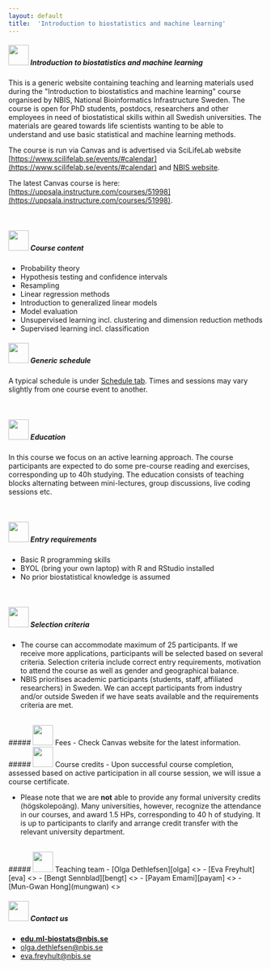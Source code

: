 ```yaml
---
layout: default
title:  'Introduction to biostatistics and machine learning'
---
```



##### <img border="0" src="icons/info.svg" width="40" height="40"> Introduction to biostatistics and machine learning
This is a generic website containing teaching and learning materials used during the "Introduction to biostatistics and machine learning" course organised by NBIS, National Bioinformatics Infrastructure Sweden. The course is open for PhD students, postdocs, researchers and other employees in need of biostatistical skills within all Swedish universities. The materials are geared towards life scientists wanting to be able to understand and use basic statistical and machine learning methods.

The course is run via Canvas and is advertised via SciLifeLab website [https://www.scilifelab.se/events/#calendar](https://www.scilifelab.se/events/#calendar) and [NBIS website](https://nbis.se/training/events.html).

The latest Canvas course is here: [https://uppsala.instructure.com/courses/51998](https://uppsala.instructure.com/courses/51998).


<br/>

##### <img border="0" src="icons/content.svg" width="40" height="40"> Course content
- Probability theory
- Hypothesis testing and confidence intervals
- Resampling
- Linear regression methods
- Introduction to generalized linear models
- Model evaluation
- Unsupervised learning incl. clustering and dimension reduction methods
- Supervised learning incl. classification


##### <img border="0" src="icons/schedule-01.svg" width="40" height="40"> Generic schedule
A typical schedule is under [Schedule tab](schedule.md). Times and sessions may vary slightly from one course event to another. 


<br/>

##### <img border="0" src="icons/education.svg" width="40" height="40"> Education
In this course we focus on an active learning approach. The course participants are expected to do some pre-course reading and exercises, corresponding up to 40h studying. The education consists of teaching blocks alternating between mini-lectures, group discussions, live coding sessions etc.

<br/>

##### <img border="0" src="icons/enter.svg" width="40" height="40"> Entry requirements
- Basic R programming skills
- BYOL (bring your own laptop) with R and RStudio installed
- No prior biostatistical knowledge is assumed

<br/>

##### <img border="0" src="icons/selection.svg" width="40" height="40"> Selection criteria
 - The course can accommodate maximum of 25 participants. If we receive more applications, participants will be selected based on several criteria. Selection criteria include correct entry requirements, motivation to attend the course as well as gender and geographical balance.
 - NBIS prioritises academic participants (students, staff, affiliated researchers) in Sweden. We can accept participants from industry and/or outside Sweden if we have seats available and the requirements criteria are met.

<br/>
##### <img border="0" src="icons/fees.svg" width="40" height="40"> Fees
- Check Canvas website for the latest information.


<br/>
##### <img border="0" src="icons/diploma.svg" width="40" height="40"> Course credits
- Upon successful course completion, assessed based on active participation in all course session, we will issue a course certificate.

- Please note that we are **not** able to provide any formal university credits (högskolepoäng). Many universities, however, recognize the attendance in our courses, and award 1.5 HPs, corresponding to 40 h of studying. It is up to participants to clarify and arrange credit transfer with the relevant university department.

<br/>
##### <img border="0" src="icons/team.svg" width="40" height="40"> Teaching team
- [Olga Dethlefsen][olga] <<olga.dethlefsen@nbis.se>>
- [Eva Freyhult][eva] <<eva.freyhult@nbis.se>>
- [Bengt Sennblad][bengt] <<bengt.sennblad@scilifelab.se>>
- [Payam Emami][payam] <<payam.emami@nbis.se>>  
- [Mun-Gwan Hong](mungwan) <<mungwan.hong@nbis.se>>

<br/>

[eva]: https://nbis.se/about/staff/eva-freyhult/
[olga]: https://nbis.se/about/staff/olga-dethlefsen/
[bengt]: https://nbis.se/about/staff/bengt-sennblad/
[payam]: https://nbis.se/about/staff/payam-emami/
[mungwan]: https://nbis.se/about/staff/mungwan-hong/


##### <img border="0" src="icons/email.svg" width="40" height="40"> Contact us
- **edu.ml-biostats@nbis.se**
- olga.dethlefsen@nbis.se
- eva.freyhult@nbis.se
